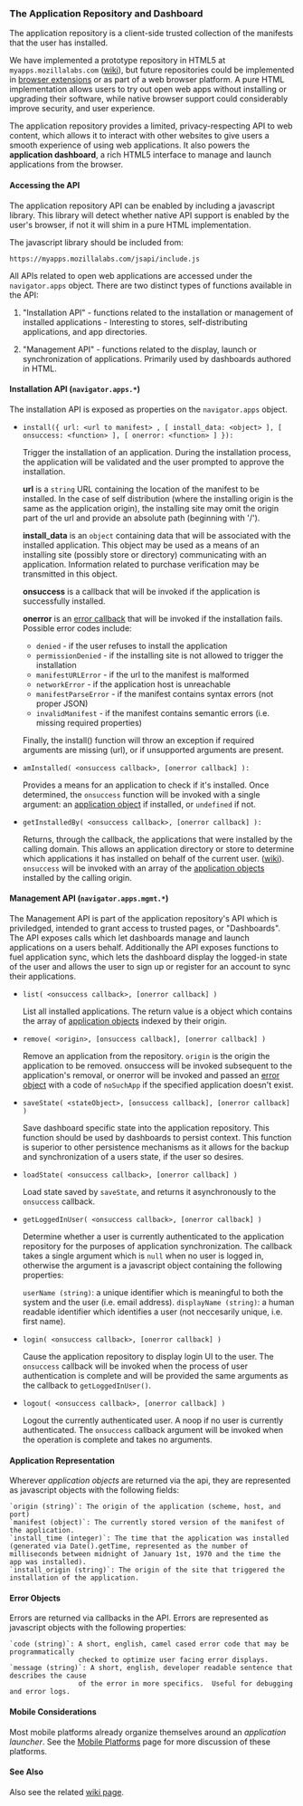 ### The Application Repository and Dashboard

The application repository is a client-side trusted collection of the manifests that the user has installed.

We have implemented a prototype repository in HTML5 at `myapps.mozillalabs.com` ([wiki](http://wiki.mozilla.org/Labs/Apps/MyApps)), but future repositories could be implemented in [browser extensions](http://wiki.mozilla.org/Labs/Apps/Browser_Native_Repository) or as part of a web browser platform.  A pure HTML implementation allows users to try out open web apps without installing or upgrading their software, while native browser support could considerably improve security, and user experience.

The application repository provides a limited, privacy-respecting API
to web content, which allows it to interact with other websites to
give users a smooth experience of using web applications.  It also
powers the **application dashboard**, a rich HTML5 interface to manage
and launch applications from the browser.

#### Accessing the API <a name="accessing-the-api"></a> 

The application repository API can be enabled by including a javascript
library.  This library will detect whether native API support is enabled
by the user's browser, if not it will shim in a pure HTML implementation.

The javascript library should be included from:

    https://myapps.mozillalabs.com/jsapi/include.js

All APIs related to open web applications are accessed under the
`navigator.apps` object.  There are two distinct types of functions available
in the API:

1. "Installation API" - functions related to the installation or
   management of installed applications - Interesting to stores,
   self-distributing applications, and app directories.

2. "Management API" - functions related to the display, launch or
   synchronization of applications.  Primarily used by dashboards
   authored in HTML.

#### Installation API (`navigator.apps.*`) <a name="install-api"></a>

The installation API is exposed as properties on the `navigator.apps` object.

*   `install({ url: <url to manifest> , [ install_data: <object> ], [ onsuccess: <function> ], [ onerror: <function> ] }):`

    Trigger the installation of an application.  During the installation process, the application will be validated
    and the user prompted to approve the installation.

    **url** is a `string` URL containing the location of the manifest to be installed.  In the case of self distribution
    (where the installing origin is the same as the application origin), the installing site may omit the origin part of
    the url and provide an absolute path (beginning with '/').

    **install_data** is an `object` containing data that will be associated with the installed application.
    This object may be used as a means of an installing site (possibly store or directory) communicating with an
    application.  Information related to purchase verification may be transmitted in this object.

    **onsuccess** is a callback that will be invoked if the application is successfully installed.

    **onerror** is an [error callback](#error-object) that will be invoked if the installation fails.  Possible error
    codes include:

      * `denied` - if the user refuses to install the application
      * `permissionDenied` - if the installing site is not allowed to trigger the installation
      * `manifestURLError` - if the url to the manifest is malformed
      * `networkError` - if the application host is unreachable
      * `manifestParseError` - if the manifest contains syntax errors (not proper JSON)
      * `invalidManifest` - if the manifest contains semantic errors (i.e. missing required properties)

    Finally, the install() function will throw an exception if required arguments are missing (url), or if
    unsupported arguments are present.

*   `amInstalled( <onsuccess callback>, [onerror callback] ):`

    Provides a means for an application to check if it's installed.  Once determined, the `onsuccess` function will
    be invoked with a single argument: an [application object](#app-object) if installed, or `undefined` if not.

*   `getInstalledBy( <onsuccess callback>, [onerror callback] ):`

    Returns, through the callback, the applications that were installed by the calling domain.  This allows an application
    directory or store to determine which applications it has installed on behalf of the current user. ([wiki](http://wiki.mozilla.org/Labs/Apps/MyApps#getInstalledBy)).  `onsuccess` will be invoked with an array of the [application objects](#app-object) installed by the calling origin.

#### Management API (`navigator.apps.mgmt.*`)  <a name="mgmt-api"></a>

The Management API is part of the application repository's API which is priviledged,
intended to grant access to trusted pages, or "Dashboards".  The API exposes calls
which let dashboards manage and launch applications on a users behalf.  Additionally
the API exposes functions to fuel application sync, which lets the dashboard display
the logged-in state of the user and allows the user to sign up or register for an
account to sync their applications.

*   `list( <onsuccess callback>, [onerror callback] )`

    List all installed applications.  The return value is a object which contains the
    array of [application objects](#app-object) indexed by their origin.

*   `remove( <origin>, [onsuccess callback], [onerror callback] )`

    Remove an application from the repository.  `origin` is the origin the application to be removed.
    onsuccess will be invoked subsequent to the application's removal, or onerror will be invoked
    and passed an [error object](#error-object) with a code of `noSuchApp` if the specified application
    doesn't exist.

*  `saveState( <stateObject>, [onsuccess callback], [onerror callback] )`

    Save dashboard specific state into the application repository.  This function should be used by dashboards to persist context.  This function is superior to other persistence mechanisms as it allows for the backup and synchronization of a users state, if the user so desires.

*  `loadState( <onsuccess callback>, [onerror callback] )`

    Load state saved by `saveState`, and returns it asynchronously to the `onsuccess` callback.

*  `getLoggedInUser( <onsuccess callback>, [onerror callback] )`

    Determine whether a user is currently authenticated to the application repository for the purposes of application synchronization.
    The callback takes a single argument which is `null` when no user is logged in, otherwise the argument is a javascript object
    containing the following properties:

    `userName (string)`: a unique identifier which is meaningful to both the system and the user (i.e. email address). 
    `displayName (string)`: a human readable identifier which identifies a user (not neccesarily unique, i.e. first name).

*  `login( <onsuccess callback>, [onerror callback] )`

    Cause the application repository to display login UI to the user.  The `onsuccess` callback will be invoked when the
    process of user authentication is complete and will be provided the same arguments as the callback to `getLoggedInUser()`.

*  `logout( <onsuccess callback>, [onerror callback] )`

    Logout the currently authenticated user.  A noop if no user is currently authenticated.  The `onsuccess` callback argument will be
    invoked when the operation is complete and takes no arguments.

#### Application Representation  <a name="app-object"></a>

Wherever *application objects* are returned via the api, they are represented as javascript objects
with the following fields:

    `origin (string)`: The origin of the application (scheme, host, and port)
    `manifest (object)`: The currently stored version of the manifest of the application.
    `install_time (integer)`: The time that the application was installed (generated via Date().getTime, represented as the number of milliseconds between midnight of January 1st, 1970 and the time the app was installed).  
    `install_origin (string)`: The origin of the site that triggered the installation of the application.

#### Error Objects  <a name="error-object"></a>

Errors are returned via callbacks in the API.  Errors are represented as javascript
objects with the following properties:

    `code (string)`: A short, english, camel cased error code that may be programmatically
                     checked to optimize user facing error displays.
    `message (string)`: A short, english, developer readable sentence that describes the cause
                     of the error in more specifics.  Useful for debugging and error logs.

#### Mobile Considerations

Most mobile platforms already organize themselves around an *application launcher*.  See the <a href="mobile.html">Mobile Platforms</a> page for more discussion of these platforms.

#### See Also

Also see the related [wiki page](http://wiki.mozilla.org/Labs/Apps/MyApps#JS_API).
